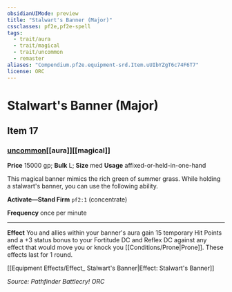 ```yaml
---
obsidianUIMode: preview
title: "Stalwart's Banner (Major)"
cssclasses: pf2e,pf2e-spell
tags:
  - trait/aura
  - trait/magical
  - trait/uncommon
  - remaster
aliases: "Compendium.pf2e.equipment-srd.Item.uUIbYZgT6c74F6T7"
license: ORC
---
```

# Stalwart's Banner (Major)
## Item 17
### [uncommon](uncommon "Uncommon Rarity Trait")[[aura]][[magical]]


**Price** 15000 gp; 
**Bulk** L; **Size** med
**Usage** affixed-or-held-in-one-hand

This magical banner mimics the rich green of summer grass. While holding a stalwart's banner, you can use the following ability.

**Activate—Stand Firm** `pf2:1` (concentrate)

**Frequency** once per minute

* * *

**Effect** You and allies within your banner's aura gain 15 temporary Hit Points and a +3 status bonus to your Fortitude DC and Reflex DC against any effect that would move you or knock you [[Conditions/Prone|Prone]]. These effects last for 1 round.

[[Equipment Effects/Effect_ Stalwart's Banner|Effect: Stalwart's Banner]]

*Source: Pathfinder Battlecry!*
*ORC*